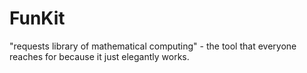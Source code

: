 # FunKit
"requests library of mathematical computing" - the tool that everyone reaches for because it just elegantly works.
